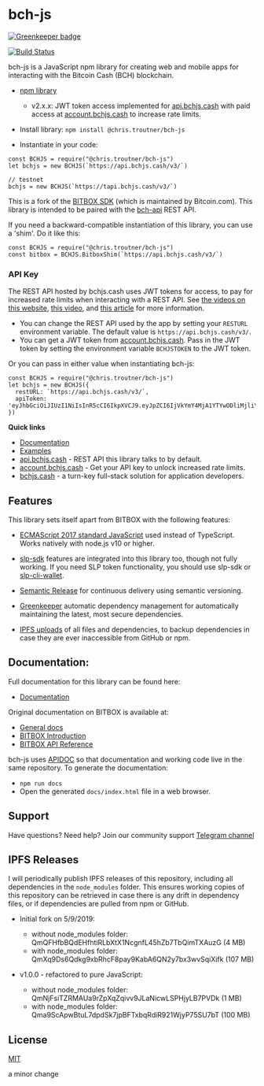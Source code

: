 # bch-js

[![Greenkeeper badge](https://badges.greenkeeper.io/christroutner/bch-js.svg)](https://greenkeeper.io/)

[![Build Status](https://travis-ci.org/christroutner/bch-js.svg?branch=master)](https://travis-ci.org/christroutner/bch-js)

bch-js is a JavaScript npm library for creating web and mobile apps for interacting
with the Bitcoin Cash (BCH) blockchain.

- [npm library](https://www.npmjs.com/package/@chris.troutner/bch-js)
  - v2.x.x: JWT token access implemented for [api.bchjs.cash](https://api.bchjs.cash) with paid access at [account.bchjs.cash](https://account.bchjs.cash) to increase rate limits.

- Install library: `npm install @chris.troutner/bch-js`

- Instantiate in your code:
```
const BCHJS = require("@chris.troutner/bch-js")
let bchjs = new BCHJS(`https://api.bchjs.cash/v3/`)

// testnet
bchjs = new BCHJS(`https://tapi.bchjs.cash/v3/`)
```

This is a fork of the [BITBOX SDK](https://github.com/Bitcoin-com/bitbox-sdk) (which is maintained by Bitcoin.com). This library is intended to be paired with
the [bch-api](https://github.com/christroutner/bch-api) REST API.

If you need a backward-compatible instantiation of this library, you can use a
'shim'. Do it like this:
```
const BCHJS = require("@chris.troutner/bch-js")
const bitbox = BCHJS.BitboxShim(`https://api.bchjs.cash/v3/`)
```

### API Key
The REST API hosted by bchjs.cash uses JWT tokens for access, to pay for increased
rate limits when interacting with a REST API. See [the videos on this website](https://bchjs.cash/), [this video](https://www.youtube.com/watch?v=oFa8Q2OCSaw), and [this article](https://troutsblog.com/research/bitcoin-cash/how-to-bch-full-stack-developer) for more information.

- You can change the REST API used by the app by setting your `RESTURL` environment variable. The default value is `https://api.bchjs.cash/v3/`.
- You can get a JWT token from [account.bchjs.cash](https://account.bchjs.cash). Pass in the JWT token by setting the environment variable `BCHJSTOKEN` to the JWT token.

Or you can pass in either value when instantiating bch-js:
```
const BCHJS = require("@chris.troutner/bch-js")
let bchjs = new BCHJS({
  restURL: `https://api.bchjs.cash/v3/`,
  apiToken: 'eyJhbGciOiJIUzI1NiIsInR5cCI6IkpXVCJ9.eyJpZCI6IjVkYmY4MjA1YTYwODliMjliYTlhZjc1OSIsImlhdCI6MTU3NTQ5MTA2OSwiZXhwIjoxNTc4MDgzMDY5fQ.JKjGw6pZb3y8B5rzWATFd6sLjmG8brkQf4UwApxdiwU'
})
```

**Quick links**
- [Documentation](https://bchjs.cash/bch-js/index.html)
- [Examples](https://github.com/Permissionless-Software-Foundation/bch-js-examples)
- [api.bchjs.cash](https://api.bchjs.cash) - REST API this library talks to by default.
- [account.bchjs.cash](https://account.bchjs.cash) - Get your API key to unlock increased rate limits.
- [bchjs.cash](https://bchjs.cash) - a turn-key full-stack solution for application
developers.

## Features
This library sets itself apart from BITBOX with the following features:

- [ECMAScript 2017 standard JavaScript](https://en.wikipedia.org/wiki/ECMAScript#8th_Edition_-_ECMAScript_2017) used instead of TypeScript. Works
natively with node.js v10 or higher.

- [slp-sdk](https://github.com/Bitcoin-com/slp-sdk) features are integrated
into this library too, though not fully working. If you need SLP token functionality,
you should use slp-sdk or [slp-cli-wallet](https://www.npmjs.com/package/slp-cli-wallet).

- [Semantic Release](https://github.com/semantic-release/semantic-release) for
continuous delivery using semantic versioning.

- [Greenkeeper](https://greenkeeper.io/) automatic dependency management for
automatically maintaining the latest, most secure dependencies.

- [IPFS uploads](https://ipfs.io) of all files and dependencies, to backup
dependencies in case they are ever inaccessible from GitHub or npm.



## Documentation:

Full documentation for this library can be found here:
- [Documentation](https://bchjs.cash/bch-js/index.html)

Original documentation on BITBOX is available at:

- [General docs](https://developer.bitcoin.com)
- [BITBOX Introduction](https://developer.bitcoin.com/bitbox)
- [BITBOX API Reference](https://developer.bitcoin.com/bitbox/docs/getting-started)


bch-js uses [APIDOC](http://apidocjs.com/) so that documentation and working code
live in the same repository. To generate the documentation:
- `npm run docs`
- Open the generated `docs/index.html` file in a web browser.

## Support
Have questions? Need help? Join our community support
[Telegram channel](https://t.me/bch_js_toolkit)

## IPFS Releases

I will periodically publish IPFS releases of this repository, including all
dependencies in the `node_modules` folder. This ensures working copies of this
repository can be retrieved in case there is any drift in dependency files, or
if dependencies are pulled from npm or GitHub.

- Initial fork on 5/9/2019:
  - without node_modules folder: QmQFHfbBQdEHfhtiRLbXtX1NcgnfL45hZb7TbQimTXAuzG (4 MB)
  - with node_modules folder: QmXq9Ds6Qdkg9xbRhcF8pay9KabA6QN2y7bx3wvSqiXifk (107 MB)

- v1.0.0 - refactored to pure JavaScript:
  - without node_modules folder: QmNjFsiTZRMAUa9rZpXqZqivv9JLaNicwLSPHjyLB7PVDk (1 MB)
  - with node_modules folder: Qma9ScApwBtuL7dpdSk7jpBFTxbqRdiR921WjyP75SU7bT (100 MB)

## License
[MIT](LICENSE.md)

a minor change
